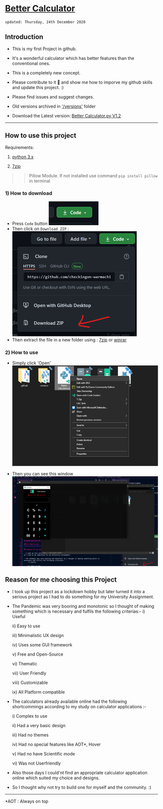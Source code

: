 # [Better Calculator](https://github.com/warmachine028/Better-Calculator)

    updated: Thursday, 24th December 2020

## Introduction

- This is my first Project in github.

- It's a wonderful calculator which has better features than the conventional ones.

- This is a completely new concept.

- Please contribute to it 🙏 and show me how to imporve my github skills and update this project. :)
- Please find issues and suggest changes.
- Old versions archived in ['/versions'](https://github.com/warmachine028/Better-Calculator/tree/main/versions) folder
- Download the Latest version: [Better Calculator.py V1.2](https://github.com/warmachine028/Better-Calculator.git)

--------------------------

## How to use this project

Requirements:

1. [python 3.x](https://www.python.org/ftp/python/3.9.1/python-3.9.1-amd64.exe)

2. [7zip](https://www.7-zip.org/a/7z1900-x64.exe)

>> Pillow Module. If not installed use command ```pip install pillow``` in terminal

### 1) How to download
  
- Press `Code` button 
![Code Button](Images/code.png)
- Then click on `Download ZIP` :
![ZIP](Images/zip.png)
- Then extract the file in a new folder using :
[7zip](https://www.7-zip.org/a/7z1900-x64.exe) or [winrar](https://www.win-rar.com/predownload.html?&L=0)

### 2) How to use

- Simply click 'Open'
![Open](Images/open.png)

- Then you can see this window
![calculator](Images/Calculator.png)

## Reason for me choosing this Project

- I took up this project as a lockdown hobby but later turned it into a serious project as I had to do something for my University Assignment.

- The Pandemic was very booring and monotonic so I thought of making something which is necessary and fulfils the following criterias:-
     i) Useful

    ii) Easy to use

   iii) Minimalistic UX design

    iv) Uses some GUI framework

     v) Free and Open-Source

    vi) Thematic

   vii) User Friendly

  viii) Customizable

    ix) All Platform compatible

- The calculators already available online had the following shortcommings according to my study on calculator applications :-

    i) Complex to use

   ii) Had a very basic design

  iii) Had no themes

   iv) Had no special features like AOT\*, Hover

    v) Had no have Scientific mode

   vi) Was not Userfriendly

- Also those days I could'nt find an appropriate calculator application online which suited my choice and designs.

- So I thought why not try to build one for myself and the community. :)

--------------------------

*AOT : Always on top
